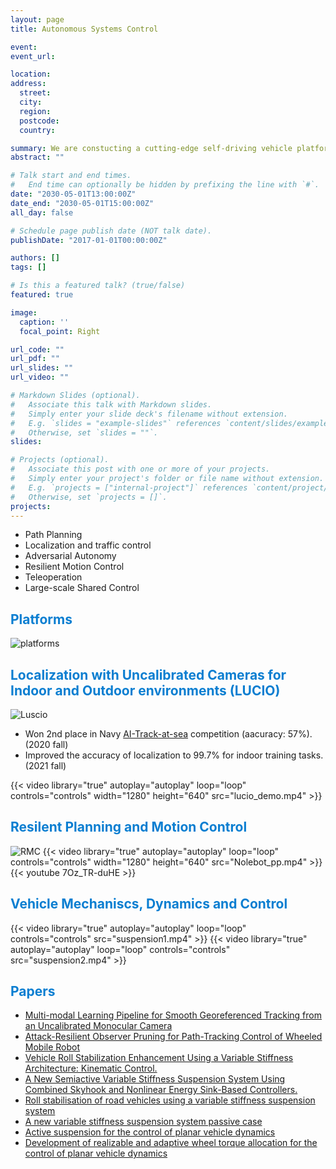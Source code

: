 ```yaml
---
layout: page
title: Autonomous Systems Control

event:
event_url:

location: 
address:
  street: 
  city:
  region:
  postcode:
  country:

summary: We are constucting a cutting-edge self-driving vehicle platform. In this project, several researches are conducted, vison-based lane detection, learning-based object detection, image-based real-world localization, robust motion control and estimation. The self-driving platform is built on a 1/10 vehicle (MicroNole) and a full-size van (AutoNole).
abstract: ""

# Talk start and end times.
#   End time can optionally be hidden by prefixing the line with `#`.
date: "2030-05-01T13:00:00Z"
date_end: "2030-05-01T15:00:00Z"
all_day: false

# Schedule page publish date (NOT talk date).
publishDate: "2017-01-01T00:00:00Z"

authors: []
tags: []

# Is this a featured talk? (true/false)
featured: true

image:
  caption: ''
  focal_point: Right

url_code: ""
url_pdf: ""
url_slides: ""
url_video: ""

# Markdown Slides (optional).
#   Associate this talk with Markdown slides.
#   Simply enter your slide deck's filename without extension.
#   E.g. `slides = "example-slides"` references `content/slides/example-slides.md`.
#   Otherwise, set `slides = ""`.
slides:

# Projects (optional).
#   Associate this post with one or more of your projects.
#   Simply enter your project's folder or file name without extension.
#   E.g. `projects = ["internal-project"]` references `content/project/deep-learning/index.md`.
#   Otherwise, set `projects = []`.
projects:
---
```

- Path Planning
- Localization and traffic control
- Adversarial Autonomy
- Resilient Motion Control
- Teleoperation
- Large-scale Shared Control

## <span style="color: #0a7ed1;font-weight:bold">Platforms</span>
![platforms](https://user-images.githubusercontent.com/36635562/154153095-6a992411-ee78-4f83-88a0-c07c87cfac65.png)


## <span style="color: #0a7ed1;font-weight:bold">Localization with Uncalibrated Cameras for Indoor and Outdoor environments (LUCIO)</span>
![Luscio](https://user-images.githubusercontent.com/36635562/150834501-0bce5931-1f70-43e1-b626-de4864cffa22.png)<br>

- Won 2nd place in Navy [AI-Track-at-sea](https://www.eng.famu.fsu.edu/news/tracks-at-sea-2021) competition (aacuracy: 57%). (2020 fall)
- Improved the accuracy of localization to 99.7% for indoor training tasks. (2021 fall)

{{< video library="true" autoplay="autoplay" loop="loop" controls="controls" width="1280" height="640" src="lucio_demo.mp4" >}}

## <span style="color: #0a7ed1;font-weight:bold"> Resilent Planning and Motion Control </span>
![RMC](https://user-images.githubusercontent.com/72170474/154106839-d696e7f7-2668-4a35-958c-c80238a6283d.png)
{{< video library="true" autoplay="autoplay" loop="loop" controls="controls" width="1280" height="640" src="Nolebot_pp.mp4" >}}
{{< youtube 7Oz_TR-duHE >}}

## <span style="color: #0a7ed1;font-weight:bold"> Vehicle Mechaniscs, Dynamics and Control</span>
{{< video library="true" autoplay="autoplay" loop="loop" controls="controls" src="suspension1.mp4" >}}
{{< video library="true" autoplay="autoplay" loop="loop" controls="controls" src="suspension2.mp4" >}}

## <span style="color: #0a7ed1;font-weight:bold">Papers</span>
- [Multi-modal Learning Pipeline for Smooth Georeferenced Tracking from an Uncalibrated Monocular Camera](https://raslab.netlify.app/publication/mmlpsgtumc/)
- [Attack-Resilient Observer Pruning for Path-Tracking Control of Wheeled Mobile Robot](https://raslab.netlify.app/publication/aropptcwmr/)
- [Vehicle Roll Stabilization Enhancement Using a Variable Stiffness Architecture: Kinematic Control.](https://raslab.netlify.app/publication/vrsevsakc/)
- [A New Semiactive Variable Stiffness Suspension System Using Combined Skyhook and Nonlinear Energy Sink-Based Controllers.](https://raslab.netlify.app/publication/ansvssscsnesc/)
- [Roll stabilisation of road vehicles using a variable stiffness suspension system](https://raslab.netlify.app/publication/rsrvvsss/)
- [A new variable stiffness suspension system passive case](https://raslab.netlify.app/publication/anvssspc/)
- [Active suspension for the control of planar vehicle dynamics](https://raslab.netlify.app/publication/ascpvd/)
- [Development of realizable and adaptive wheel torque allocation for the control of planar vehicle dynamics](https://raslab.netlify.app/publication/drawtcpvd/)
